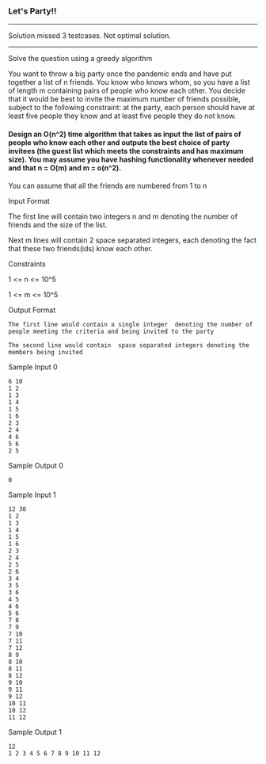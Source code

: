 ### Let's Party!!

***
Solution missed 3 testcases. Not optimal solution.
***

Solve the question using a greedy algorithm

You want to throw a big party once the pandemic ends and have put together a list of n friends. You know who knows whom, so you have a list of length m containing pairs of people who know each other. You decide that it would be best to invite the maximum number of friends possible, subject to the following constraint: at the party, each person should have at least five people they know and at least five people they do not know.

#### Design an O(n^2) time algorithm that takes as input the list of  pairs of people who know each other and outputs the best choice of party invitees (the guest list which meets the constraints and has maximum size). You may assume you have hashing functionality whenever needed and that n = O(m) and m = o(n^2).

You can assume that all the friends are numbered from 1 to n

Input Format

The first line will contain two integers n and m denoting the number of friends and the size of the list.

Next m lines will contain 2 space separated integers, each denoting the fact that these two friends(ids) know each other.

Constraints

1 <= n <= 10^5

1 <= m <= 10^5

Output Format

    The first line would contain a single integer  denoting the number of people meeting the criteria and being invited to the party

    The second line would contain  space separated integers denoting the members being invited

Sample Input 0

    6 10
    1 2
    1 3
    1 4
    1 5
    1 6
    2 3
    2 4
    4 6
    5 6
    2 5
Sample Output 0

    0
    
Sample Input 1
    
    12 30
    1 2
    1 3
    1 4
    1 5
    1 6
    2 3
    2 4
    2 5
    2 6
    3 4
    3 5
    3 6
    4 5
    4 6
    5 6
    7 8
    7 9
    7 10
    7 11
    7 12
    8 9
    8 10
    8 11
    8 12
    9 10
    9 11
    9 12
    10 11
    10 12
    11 12
    
    
    
   Sample Output 1
    
    12
    1 2 3 4 5 6 7 8 9 10 11 12